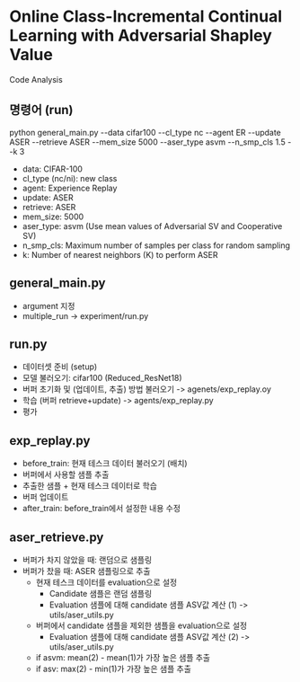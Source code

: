 # Online Class-Incremental Continual Learning with Adversarial Shapley Value
Code Analysis

## 명령어 (run)
python general_main.py --data cifar100 --cl_type nc --agent ER --update ASER --retrieve ASER --mem_size 5000 --aser_type asvm --n_smp_cls 1.5 --k 3 
* data: CIFAR-100
* cl_type (nc/ni): new class
* agent: Experience Replay
* update: ASER
* retrieve: ASER
* mem_size: 5000
* aser_type: asvm (Use mean values of Adversarial SV and Cooperative SV)
* n_smp_cls: Maximum number of samples per class for random sampling
* k: Number of nearest neighbors (K) to perform ASER

## general_main.py
* argument 지정
* multiple_run -> experiment/run.py

## run.py
* 데이터셋 준비 (setup)
* 모델 불러오기: cifar100 (Reduced_ResNet18)
* 버퍼 초기화 및 (업데이트, 추출) 방법 불러오기 -> agenets/exp_replay.oy
* 학습 (버퍼 retrieve+update) -> agents/exp_replay.py 
* 평가


## exp_replay.py
* before_train: 현재 테스크 데이터 불러오기 (배치)
* 버퍼에서 사용할 샘플 추출
* 추출한 샘플 + 현재 테스크 데이터로 학습
* 버퍼 업데이트
* after_train: before_train에서 설정한 내용 수정 

## aser_retrieve.py
* 버퍼가 차지 않았을 때: 랜덤으로 샘플링
* 버퍼가 찼을 때: ASER 샘플링으로 추출
    * 현재 테스크 데이터를 evaluation으로 설정 
        * Candidate 샘플은 랜덤 샘플링
        * Evaluation 샘플에 대해 candidate 샘플 ASV값 계산 (1) -> utils/aser_utils.py
    * 버퍼에서 candidate 샘플을 제외한 샘플을 evaluation으로 설정
        * Evaluation 샘플에 대해 candidate 샘플 ASV값 계산 (2) -> utils/aser_utils.py
    * if asvm: mean(2) - mean(1)가 가장 높은 샘플 추출
    * if asv: max(2) - min(1)가 가장 높은 샘플 추출